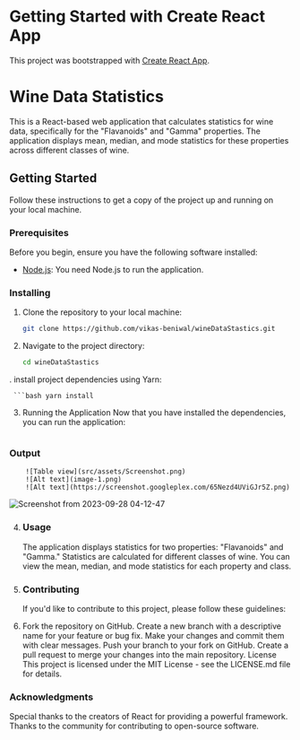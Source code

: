 # Getting Started with Create React App

This project was bootstrapped with [Create React App](https://github.com/facebook/create-react-app).

# Wine Data Statistics

This is a React-based web application that calculates statistics for wine data, specifically for the "Flavanoids" and "Gamma" properties. The application displays mean, median, and mode statistics for these properties across different classes of wine.

## Getting Started

Follow these instructions to get a copy of the project up and running on your local machine.

### Prerequisites

Before you begin, ensure you have the following software installed:

- [Node.js](https://nodejs.org/): You need Node.js to run the application.

### Installing

1. Clone the repository to your local machine:

   ```bash
   git clone https://github.com/vikas-beniwal/wineDataStastics.git

2. Navigate to the project directory:

     ```bash
     cd wineDataStastics

. install project dependencies using Yarn:

     ```bash yarn install

3. Running the Application Now that you have installed the dependencies, you can run the application:

     ```bash yarn start

### Output
        ![Table view](src/assets/Screenshot.png)
        ![Alt text](image-1.png)
        ![Alt text](https://screenshot.googleplex.com/65Nezd4UViGJr5Z.png)
![Screenshot from 2023-09-28 04-12-47](https://github.com/vikas-beniwal/wineDataStastics/assets/37648072/f41a726a-1f8b-470d-8f07-877064cf4cd6)
        

4. ### Usage
    The application displays statistics for two properties: "Flavanoids" and "Gamma."
    Statistics are calculated for different classes of wine.
    You can view the mean, median, and mode statistics for each property and class.

5. ### Contributing
    If you'd like to contribute to this project, please follow these guidelines:

6. Fork the repository on GitHub.
    Create a new branch with a descriptive name for your feature or bug fix.
    Make your changes and commit them with clear messages.
    Push your branch to your fork on GitHub.
    Create a pull request to merge your changes into the main repository.
    License
    This project is licensed under the MIT License - see the LICENSE.md file for details.

### Acknowledgments
Special thanks to the creators of React for providing a powerful framework.
Thanks to the community for contributing to open-source software.
